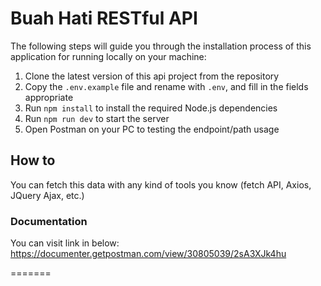 # Buah Hati RESTful API

The following steps will guide you through the installation process of this application for running locally on your machine:

1. Clone the latest version of this api project from the repository
2. Copy the `.env.example` file and rename with `.env`, and fill in the fields appropriate
3. Run `npm install` to install the required Node.js dependencies
4. Run `npm run dev` to start the server
5. Open Postman on your PC to testing the endpoint/path usage

## How to

You can fetch this data with any kind of tools you know (fetch API, Axios, JQuery Ajax, etc.)

### Documentation

You can visit link in below:
https://documenter.getpostman.com/view/30805039/2sA3XJk4hu

=======
